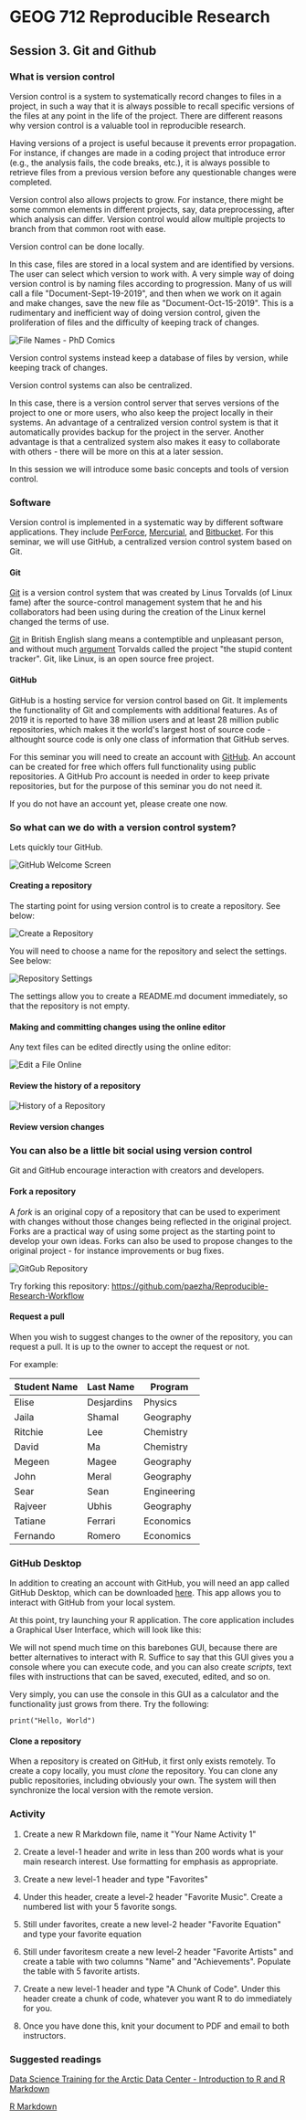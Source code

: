# GEOG 712 Reproducible Research

## Session 3. Git and Github

### What is version control

Version control is a system to systematically record changes to files in a project, in such a way that it is always possible to recall specific versions of the files at any point in the life of the project. 
There are different reasons why version control is a valuable tool in reproducible research.

Having versions of a project is useful because it prevents error propagation. For instance, if changes are made in a coding project that introduce error (e.g., the analysis fails, the code breaks, etc.), it is always possible to retrieve files from a previous version before any questionable changes were completed.

Version control also allows projects to grow. For instance, there might be some common elements in different projects, say, data preprocessing, after which analysis can differ. Version control would allow multiple projects to branch from that common root with ease.

Version control can be done locally. 

In this case, files are stored in a local system and are identified by versions. The user can select which version to work with. A very simple way of doing version control is by naming files according to progression. Many of us will call a file "Document-Sept-19-2019", and then when we work on it again and make changes, save the new file as "Document-Oct-15-2019". This is a rudimentary and inefficient way of doing version control, given the proliferation of files and the difficulty of keeping track of changes.

![File Names - PhD Comics](phd101212s.gif)

Version control systems instead keep a database of files by version, while keeping track of changes.

Version control systems can also be centralized.

In this case, there is a version control server that serves versions of the project to one or more users, who also keep the project locally in their systems. An advantage of a centralized version control system is that it automatically provides backup for the project in the server. Another advantage is that a centralized system also makes it easy to collaborate with others - there will be more on this at a later session. 

In this session we will introduce some basic concepts and tools of version control.

### Software

Version control is implemented in a systematic way by different software applications. They include [PerForce](https://www.perforce.com/solutions/version-control), [Mercurial](https://www.mercurial-scm.org/), and [Bitbucket](https://bitbucket.org). For this seminar, we will use GitHub, a centralized version control system based on Git.

#### Git

[Git](https://en.wikipedia.org/wiki/Git) is a version control system that was created by Linus Torvalds (of Linux fame) after the source-control management system that he and his collaborators had been using during the creation of the Linux kernel changed the terms of use.

[Git](https://en.wikipedia.org/wiki/Git_(slang)) in British English slang means a contemptible and unpleasant person, and without much [argument](https://www.youtube.com/watch?v=xpAvcGcEc0k) Torvalds called the project "the stupid content tracker". Git, like Linux, is an open source free project.

#### GitHub

GitHub is a hosting service for version control based on Git. It implements the functionality of Git and complements with additional features. As of 2019 it is reported to have 38 million users and at least 28 million public repositories, which makes it the world's largest host of source code - althought source code is only one class of information that GitHub serves.

For this seminar you will need to create an account with [GitHub](https://github.com/join?source=header-home). An account can be created for free which offers full functionality using public repositories. A GitHub Pro account is needed in order to keep private repositories, but for the purpose of this seminar you do not need it.

If you do not have an account yet, please create one now.

### So what can we do with a version control system?

Lets quickly tour GitHub.

![GitHub Welcome Screen](Session-3-Figure-1.png)

#### Creating a repository

The starting point for using version control is to create a repository. See below:

![Create a Repository](Session-3-Figure-2.png)

You will need to choose a name for the repository and select the settings. See below:

![Repository Settings](Session-3-Figure-3.png)

The settings allow you to create a README.md document immediately, so that the repository is not empty.

#### Making and committing changes using the online editor

Any text files can be edited directly using the online editor:

![Edit a File Online](Session-3-Figure-4.png)

#### Review the history of a repository


![History of a Repository](Session-3-Figure-5.png)

#### Review version changes


### You can also be a little bit social using version control

Git and GitHub encourage interaction with creators and developers.

#### Fork a repository

A _fork_ is an original copy of a repository that can be used to experiment with changes without those changes being reflected in the original project. Forks are a practical way of using some project as the starting point to develop your own ideas. Forks can also be used to propose changes to the original project - for instance improvements or bug fixes.

![GitGub Repository](Session-3-Figure-6.png)

Try forking this repository: https://github.com/paezha/Reproducible-Research-Workflow

#### Request a pull

When you wish to suggest changes to the owner of the repository, you can request a pull. It is up to the owner to accept the request or not.

For example:

Student Name | Last Name | Program
-|-|-
Elise | Desjardins | Physics
Jaila | Shamal | Geography
Ritchie | Lee | Chemistry
David | Ma | Chemistry
Megeen | Magee | Geography
John | Meral | Geography
Sear | Sean | Engineering
Rajveer | Ubhis | Geography
Tatiane | Ferrari | Economics
Fernando | Romero | Economics

### GitHub Desktop

In addition to creating an account with GitHub, you will need an app called GitHub Desktop, which can be downloaded [here](https://desktop.github.com/). This app allows you to interact with GitHub from your local system.

At this point, try launching your R application. The core application includes a Graphical User Interface, which will look like this:


We will not spend much time on this barebones GUI, because there are better alternatives to interact with R. Suffice to say that this GUI gives you a console where you can execute code, and you can also create _scripts_, text files with instructions that can be saved, executed, edited, and so on.

Very simply, you can use the console in this GUI as a calculator and the functionality just grows from there. Try the following:

`print("Hello, World")`

#### Clone a repository

When a repository is created on GitHub, it first only exists remotely. To create a copy locally, you must _clone_ the repository. You can clone any public repositories, including obviously your own. The system will then synchronize the local version with the remote version.






### Activity

1. Create a new R Markdown file, name it "Your Name Activity 1"

2. Create a level-1 header and write in less than 200 words what is your main research interest. Use formatting for emphasis as appropriate.

3. Create a new level-1 header and type "Favorites"

4. Under this header, create a level-2 header "Favorite Music". Create a numbered list with your 5 favorite songs.

5. Still under favorites, create a new level-2 header "Favorite Equation" and type your favorite equation

6. Still under favoritesm create a new level-2 header "Favorite Artists" and create a table with two columns "Name" and "Achievements". Populate the table with 5 favorite artists.

7. Create a new level-1 header and type "A Chunk of Code". Under this header create a chunk of code, whatever you want R to do immediately for you.

8. Once you have done this, knit your document to PDF and email to both instructors.

### Suggested readings

[Data Science Training for the Arctic Data Center - Introduction to R and R Markdown](http://training.arcticdata.io/materials/arctic-data-center-training/introduction-to-r-and-rmarkdown.html#rmarkdown)

[R Markdown](http://rmarkdown.rstudio.com)

